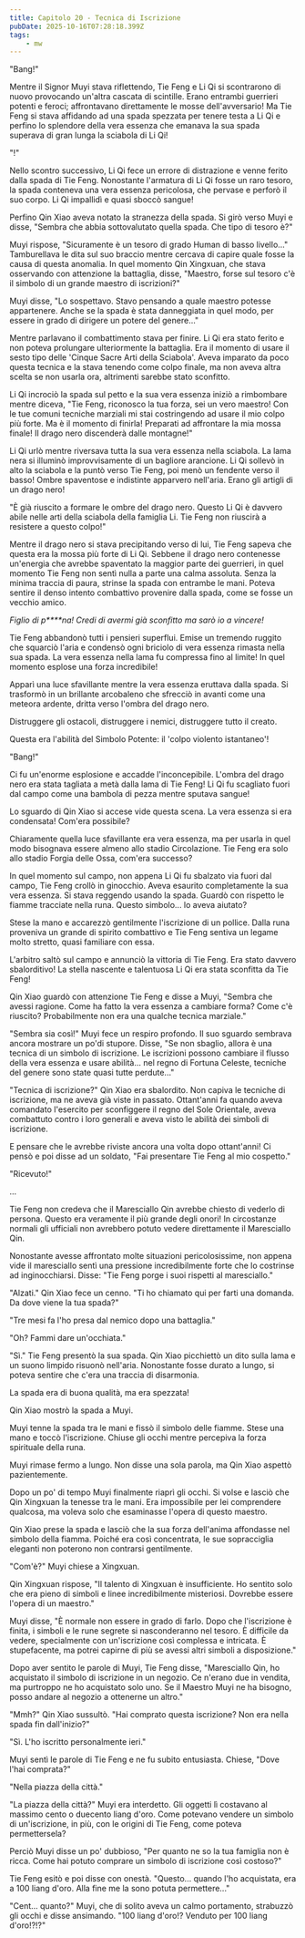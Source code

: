 ```yaml
---
title: Capitolo 20 - Tecnica di Iscrizione
pubDate: 2025-10-16T07:28:18.399Z
tags:
    - mw
---
```



"Bang!"


Mentre il Signor Muyi stava riflettendo, Tie Feng e Li Qi si scontrarono di nuovo provocando un'altra cascata di scintille. Erano entrambi guerrieri potenti e feroci; affrontavano direttamente le mosse dell'avversario! Ma Tie Feng si stava affidando ad una spada spezzata per tenere testa a Li Qi e perfino lo splendore della vera essenza che emanava la sua spada superava di gran lunga la sciabola di Li Qi!


"!"


Nello scontro successivo, Li Qi fece un errore di distrazione e venne ferito dalla spada di Tie Feng.
Nonostante l'armatura di Li Qi fosse un raro tesoro, la spada conteneva una vera essenza pericolosa, che pervase e perforò il suo corpo. Li Qi impallidì e quasi sboccò sangue!


Perfino Qin Xiao aveva notato la stranezza della spada. Si girò verso Muyi e disse, "Sembra che abbia sottovalutato quella spada. Che tipo di tesoro è?"


Muyi rispose, "Sicuramente è un tesoro di grado Human di basso livello..." Tamburellava le dita sul suo braccio mentre cercava di capire quale fosse la causa di questa anomalia. In quel momento Qin Xingxuan, che stava osservando con attenzione la battaglia, disse, "Maestro, forse sul tesoro c'è il simbolo di un grande maestro di iscrizioni?"


Muyi disse, "Lo sospettavo. Stavo pensando a quale maestro potesse appartenere. Anche se la spada è stata danneggiata in quel modo, per essere in grado di dirigere un potere del genere..."


Mentre parlavano il combattimento stava per finire. Li Qi era stato ferito e non poteva prolungare ulteriormente la battaglia. Era il momento di usare il sesto tipo delle 'Cinque Sacre Arti della Sciabola'. Aveva imparato da poco questa tecnica e la stava tenendo come colpo finale, ma non aveva altra scelta se non usarla ora, altrimenti sarebbe stato sconfitto.


Li Qi incrociò la spada sul petto e la sua vera essenza iniziò a rimbombare mentre diceva, "Tie Feng, riconosco la tua forza, sei un vero maestro! Con le tue comuni tecniche marziali mi stai costringendo ad usare il mio colpo più forte. Ma è il momento di finirla! Preparati ad affrontare la mia mossa finale! Il drago nero discenderà dalle montagne!"


Li Qi urlò mentre riversava tutta la sua vera essenza nella sciabola. La lama nera si illuminò improvvisamente di un bagliore arancione. Li Qi sollevò in alto la sciabola e la puntò verso Tie Feng, poi menò un fendente verso il basso! Ombre spaventose e indistinte apparvero nell'aria. Erano gli artigli di un drago nero!


"È già riuscito a formare le ombre del drago nero. Questo Li Qi è davvero abile nelle arti della sciabola della famiglia Li. Tie Feng non riuscirà a resistere a questo colpo!"


Mentre il drago nero si stava precipitando verso di lui, Tie Feng sapeva che questa era la mossa più forte di Li Qi. Sebbene il drago nero contenesse un'energia che avrebbe spaventato la maggior parte dei guerrieri, in quel momento Tie Feng non sentì nulla a parte una calma assoluta. Senza la minima traccia di paura, strinse la spada con entrambe le mani. Poteva sentire il denso intento combattivo provenire dalla spada, come se fosse un vecchio amico.


<em>Figlio di p****na! Credi di avermi già sconfitto ma sarò io a vincere!</em>


Tie Feng abbandonò tutti i pensieri superflui. Emise un tremendo ruggito che squarciò l'aria e condensò ogni briciolo di vera essenza rimasta nella sua spada.
La vera essenza nella lama fu compressa fino al limite! In quel momento esplose una forza incredibile!


Apparì una luce sfavillante mentre la vera essenza eruttava dalla spada. Si trasformò in un brillante arcobaleno che sfrecciò in avanti come una meteora ardente, dritta verso l'ombra del drago nero.


Distruggere gli ostacoli, distruggere i nemici, distruggere tutto il creato.


Questa era l'abilità del Simbolo Potente: il 'colpo violento istantaneo'!


"Bang!"


Ci fu un'enorme esplosione e accadde l'inconcepibile. L'ombra del drago nero era stata tagliata a metà dalla lama di Tie Feng! Li Qi fu scagliato fuori dal campo come una bambola di pezza mentre sputava sangue!


Lo sguardo di Qin Xiao si accese vide questa scena. La vera essenza si era condensata! Com'era possibile?


Chiaramente quella luce sfavillante era vera essenza, ma per usarla in quel modo bisognava essere almeno allo stadio Circolazione. Tie Feng era solo allo stadio Forgia delle Ossa, com'era successo?


In quel momento sul campo, non appena Li Qi fu sbalzato via fuori dal campo, Tie Feng crollò in ginocchio. Aveva esaurito completamente la sua vera essenza. Si stava reggendo usando la spada. Guardò con rispetto le fiamme tracciate nella runa. Questo simbolo... lo aveva aiutato?


Stese la mano e accarezzò gentilmente l'iscrizione di un pollice. Dalla runa proveniva un grande di spirito combattivo e Tie Feng sentiva un legame molto stretto, quasi familiare con essa.


L'arbitro saltò sul campo e annunciò la vittoria di Tie Feng. Era stato davvero sbalorditivo!
La stella nascente e talentuosa Li Qi era stata sconfitta da Tie Feng!


Qin Xiao guardò con attenzione Tie Feng e disse a Muyi, "Sembra che avessi ragione. Come ha fatto la vera essenza a cambiare forma? Come c'è riuscito? Probabilmente non era una qualche tecnica marziale."


"Sembra sia così!" Muyi fece un respiro profondo. Il suo sguardo sembrava ancora mostrare un po'di stupore. Disse, "Se non sbaglio, allora è una tecnica di un simbolo di iscrizione. Le iscrizioni possono cambiare il flusso della vera essenza e usare abilità... nel regno di Fortuna Celeste, tecniche del genere sono state quasi tutte perdute..."


"Tecnica di iscrizione?" Qin Xiao era sbalordito. Non capiva le tecniche di iscrizione, ma ne aveva già viste in passato. Ottant'anni fa quando aveva comandato l'esercito per sconfiggere il regno del Sole Orientale, aveva combattuto contro i loro generali e aveva visto le abilità dei simboli di iscrizione.


E pensare che le avrebbe riviste ancora una volta dopo ottant'anni! Ci pensò e poi disse ad un soldato, "Fai presentare Tie Feng al mio cospetto."


"Ricevuto!"


...


Tie Feng non credeva che il Maresciallo Qin avrebbe chiesto di vederlo di persona. Questo era veramente il più grande degli onori! In circostanze normali gli ufficiali non avrebbero potuto vedere direttamente il Maresciallo Qin.


Nonostante avesse affrontato molte situazioni pericolosissime, non appena vide il maresciallo sentì una pressione incredibilmente forte che lo costrinse ad inginocchiarsi. Disse: "Tie Feng porge i suoi rispetti al maresciallo."


"Alzati." Qin Xiao fece un cenno. "Ti ho chiamato qui per farti una domanda. Da dove viene la tua spada?"


"Tre mesi fa l'ho presa dal nemico dopo una battaglia."


"Oh? Fammi dare un'occhiata."


"Sì." Tie Feng presentò la sua spada. Qin Xiao picchiettò un dito sulla lama e un suono limpido risuonò nell'aria. Nonostante fosse durato a lungo, si poteva sentire che c'era una traccia di disarmonia.


La spada era di buona qualità, ma era spezzata!


Qin Xiao mostrò la spada a Muyi.


Muyi tenne la spada tra le mani e fissò il simbolo delle fiamme. Stese una mano e toccò l'iscrizione. Chiuse gli occhi mentre percepiva la forza spirituale della runa.


Muyi rimase fermo a lungo. Non disse una sola parola, ma Qin Xiao aspettò pazientemente.


Dopo un po' di tempo Muyi finalmente riaprì gli occhi. Si volse e lasciò che Qin Xingxuan la tenesse tra le mani. Era impossibile per lei comprendere qualcosa, ma voleva solo che esaminasse l'opera di questo maestro.


Qin Xiao prese la spada e lasciò che la sua forza dell'anima affondasse nel simbolo della fiamma. Poiché era così concentrata, le sue sopracciglia eleganti non poterono non contrarsi gentilmente.


"Com'è?" Muyi chiese a Xingxuan.


Qin Xingxuan rispose, "Il talento di Xingxuan è insufficiente. Ho sentito solo che era pieno di simboli e linee incredibilmente misteriosi. Dovrebbe essere l'opera di un maestro."


Muyi disse, "È normale non essere in grado di farlo. Dopo che l'iscrizione è finita, i simboli e le rune segrete si nasconderanno nel tesoro. È difficile da vedere, specialmente con un'iscrizione così complessa e intricata. È stupefacente, ma potrei capirne di più se avessi altri simboli a disposizione."


Dopo aver sentito le parole di Muyi, Tie Feng disse, "Maresciallo Qin, ho acquistato il simbolo di iscrizione in un negozio. Ce n'erano due in vendita, ma purtroppo ne ho acquistato solo uno. Se il Maestro Muyi ne ha bisogno, posso andare al negozio a ottenerne un altro."


"Mmh?" Qin Xiao sussultò. "Hai comprato questa iscrizione? Non era nella spada fin dall'inizio?"


"Sì. L'ho iscritto personalmente ieri."


Muyi sentì le parole di Tie Feng e ne fu subito entusiasta. Chiese, "Dove l'hai comprata?"


"Nella piazza della città."


"La piazza della città?" Muyi era interdetto. Gli oggetti lì costavano al massimo cento o duecento liang d'oro. Come potevano vendere un simbolo di un'iscrizione, in più, con le origini di Tie Feng, come poteva permettersela?


Perciò Muyi disse un po' dubbioso, "Per quanto ne so la tua famiglia non è ricca. Come hai potuto comprare un simbolo di iscrizione così costoso?"


Tie Feng esitò e poi disse con onestà. "Questo... quando l'ho acquistata, era a 100 liang d'oro. Alla fine me la sono potuta permettere..."


"Cent... quanto?" Muyi, che di solito aveva un calmo portamento, strabuzzò gli occhi e disse ansimando. "100 liang d'oro!? Venduto per 100 liang d'oro!?!?"
                                


                                



